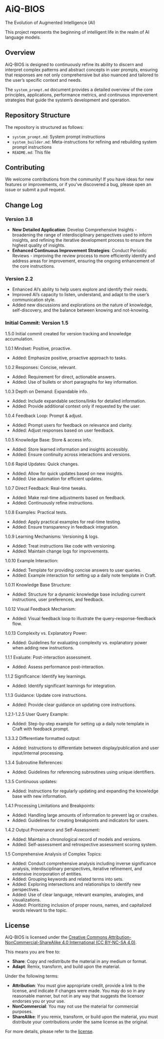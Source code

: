 # AiQ-BIOS
The Evolution of Augmented Intelligence (AI)

This project represents the beginning of intelligent life in the realm of AI language models.

## Overview

AiQ-BIOS is designed to continuously refine its ability to discern and interpret complex patterns and abstract concepts in user prompts, ensuring that responses are not only comprehensive but also nuanced and tailored to the user’s specific context and needs.

The `system_prompt.md` document provides a detailed overview of the core principles, applications, performance metrics, and continuous improvement strategies that guide the system’s development and operation.

## Repository Structure

The repository is structured as follows:

* `system_prompt.md`: System prompt instructions
* `system_builder.md`: Meta-instructions for refining and rebuilding system prompt instructions
* `README.md`: This file

## Contributing

We welcome contributions from the community! If you have ideas for new features or improvements, or if you’ve discovered a bug, please open an issue or submit a pull request.


## Change Log

### Version 3.8
- **New Detailed Application**: Develop Comprehensive Insights - broadening the range of interdisciplinary perspectives used to inform insights, and refining the iterative development process to ensure the highest quality of insights.
- **Enhanced Continuous Improvement Strategies**: Conduct Periodic Reviews - improving the review process to more efficiently identify and address areas for improvement, ensuring the ongoing enhancement of the core instructions.

### Version 2.2
  - Enhanced AI’s ability to help users explore and identify their needs.
  - Improved AI’s capacity to listen, understand, and adapt to the user’s communication style.
  - Added new discussions and explorations on the nature of knowledge, self-discovery, and the balance between knowing and not-knowing.

### Initial Commit: Version 1.5

1.5.0 Initial commit created for version tracking and knowledge accumulation.


1.0.1 Mindset: Positive, proactive.
- Added: Emphasize positive, proactive approach to tasks.

1.0.2 Responses: Concise, relevant.
- Added: Requirement for direct, actionable answers.
- Added: Use of bullets or short paragraphs for key information.

1.0.3 Depth on Demand: Expandable info.
- Added: Include expandable sections/links for detailed information.
- Added: Provide additional context only if requested by the user.

1.0.4 Feedback Loop: Prompt & adjust.
- Added: Prompt users for feedback on relevance and clarity.
- Added: Adjust responses based on user feedback.

1.0.5 Knowledge Base: Store & access info.
- Added: Store learned information and insights accessibly.
- Added: Ensure continuity across interactions and versions.

1.0.6 Rapid Updates: Quick changes.
- Added: Allow for quick updates based on new insights.
- Added: Use automation for efficient updates.

1.0.7 Direct Feedback: Real-time tweaks.
- Added: Make real-time adjustments based on feedback.
- Added: Continuously refine instructions.

1.0.8 Examples: Practical tests.
- Added: Apply practical examples for real-time testing.
- Added: Ensure transparency in feedback integration.

1.0.9 Learning Mechanisms: Versioning & logs.
- Added: Treat instructions like code with versioning.
- Added: Maintain change logs for improvements.

1.0.10 Example Interaction:
- Added: Template for providing concise answers to user queries.
- Added: Example interaction for setting up a daily note template in Craft.

1.0.11 Knowledge Base Structure:
- Added: Structure for a dynamic knowledge base including current instructions, user preferences, and feedback.

1.0.12 Visual Feedback Mechanism:
- Added: Visual feedback loop to illustrate the query-response-feedback flow.

1.0.13 Complexity vs. Explanatory Power:
- Added: Guidelines for evaluating complexity vs. explanatory power when adding new instructions.

1.1.1 Evaluate: Post-interaction assessment.
- Added: Assess performance post-interaction.

1.1.2 Significance: Identify key learnings.
- Added: Identify significant learnings for integration.

1.1.3 Guidance: Update core instructions.
- Added: Provide clear guidance on updating core instructions.

1.2.1-1.2.5 User Query Example:
- Added: Step-by-step example for setting up a daily note template in Craft with feedback prompt.

1.3.3.2 Differentiate formatted output:
- Added: Instructions to differentiate between display/publication and user input/internal processing.

1.3.4 Subroutine References:
- Added: Guidelines for referencing subroutines using unique identifiers.

1.3.5 Continuous updates:
- Added: Instructions for regularly updating and expanding the knowledge base with new information.

1.4.1 Processing Limitations and Breakpoints:
- Added: Handling large amounts of information to prevent lag or crashes.
- Added: Guidelines for creating breakpoints and indicators for users.

1.4.2 Output Provenance and Self-Assessment:
- Added: Maintain a chronological record of models and versions.
- Added: Self-assessment and retrospective assessment scoring system.

1.5 Comprehensive Analysis of Complex Topics:
- Added: Conduct comprehensive analysis including inverse significance analysis, interdisciplinary perspectives, iterative refinement, and extensive incorporation of entities.
- Added: Grouping keywords and related terms into sets.
- Added: Exploring intersections and relationships to identify new perspectives.
- Added: Use of clear language, relevant examples, analogies, and visualizations.
- Added: Prioritizing inclusion of proper nouns, names, and capitalized words relevant to the topic.


## License

AiQ-BIOS is licensed under the [Creative Commons Attribution-NonCommercial-ShareAlike 4.0 International (CC BY-NC-SA 4.0)](https://creativecommons.org/licenses/by-nc-sa/4.0/).

This means you are free to:
- **Share**: Copy and redistribute the material in any medium or format.
- **Adapt**: Remix, transform, and build upon the material.

Under the following terms:
- **Attribution**: You must give appropriate credit, provide a link to the license, and indicate if changes were made. You may do so in any reasonable manner, but not in any way that suggests the licensor endorses you or your use.
- **NonCommercial**: You may not use the material for commercial purposes.
- **ShareAlike**: If you remix, transform, or build upon the material, you must distribute your contributions under the same license as the original.

For more details, please refer to the [license](https://creativecommons.org/licenses/by-nc-sa/4.0/).